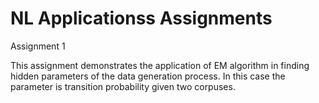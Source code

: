 # NL Applicationss Assignments

Assignment 1

This assignment demonstrates the application of EM algorithm in finding hidden
parameters of the data generation process. In this case the parameter is
transition probability given two corpuses.

